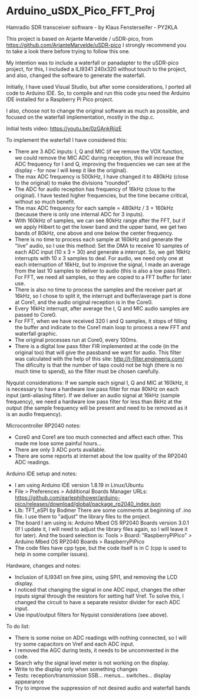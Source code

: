 # Arduino_uSDX_Pico_FFT_Proj
Hamradio SDR transceiver software   -  by Klaus Fensterseifer - PY2KLA



This project is based on  Arjante Marvelde / uSDR-pico, from https://github.com/ArjanteMarvelde/uSDR-pico
I strongly recommend you to take a look there before trying to follow this one.

My intention was to include a waterfall or panadapter to the uSDR-pico project, for this, I included a ILI9341 240x320 without touch to the project, and also, changed the software to generate the waterfall.

Initially, I have used Visual Studio, but after some considerations, I ported all code to Arduino IDE. So, to compile and run this code you need the Arduino IDE installed for a Raspberry Pi Pico project.

I also, choose not to change the original software as much as possible, and focused on the waterfall implementation, mostly in the dsp.c.


Initial tests video:  https://youtu.be/0zGAnkRjizE


To implement the waterfall I have considered this:

- There are 3 ADC inputs: I, Q and MIC  (if we remove the VOX function, we could remove the MIC ADC during reception, this will increase the ADC frequency for I and Q, improving the frequencies we can see at the display - for now I will keep it like the original).
- The max ADC frequency is 500kHz, I have changed it to 480kHz (close to the original) to make the divisions "rounded".
- The ADC for audio reception has frequency of 16kHz (close to the original). I have tested higher frequencies, but the time became critical, without so much benefit.
- The max ADC frequency for each sample = 480kHz / 3 = 160kHz   (because there is only one internal ADC for 3 inputs).
- With 160kHz of samples, we can see 80kHz range after the FFT, but if we apply Hilbert to get the lower band and the upper band, we get two bands of 80kHz, one above and one below the center frequency.
- There is no time to process each sample at 160kHz and generate the "live" audio, so I use this method:
    Set the DMA to receive 10 samples of each ADC input (10 x 3 = 30) and generate a interrupt.
    So, we get 16kHz interrupts with 10 x 3 samples to deal. 
    For audio, we need only one at each interruption of 16kHz, but to improve the signal, I made an average from the last 10 samples to deliver to audio (this is also a low pass filter).
    For FFT, we need all samples, so they are copied to a FFT buffer for later use.
- There is also no time to process the samples and the receiver part at 16kHz, so I chose to split it, the interrupt and buffer/average part is done at Core1, and the audio original reception is in the Core0.
- Every 16kHz interrupt, after average the I, Q and MIC audio samples are passed to Core0.
- For FFT, when we have received 320 I and Q samples, it stops of filling the buffer and indicate to the Core1 main loop to process a new FFT and waterfall graphic.
- The original processes run at Core0, every 100ms.
- There is a digital low pass filter FIR implemented at the code (in the original too) that will give the passband we want for audio.
  This filter was calculated with the help of this site:  http://t-filter.engineerjs.com/
  The dificulty is that the number of taps could not be high (there is no much time to spend), so the filter must be chosen carefully.


Nyquist considerations:
If we sample each signal I, Q and MIC at 160kHz, it is necessary to have a hardware low pass filter for max 80kHz on each input (anti-aliasing filter).
If we deliver an audio signal at 16kHz (sample frequency), we need a hardware low pass filter for less than 8kHz at the output (the sample frequency will be present and need to be removed as it is an audio frequency).


Microcontroller RP2040 notes:
- Core0 and Core1 are too much connected and affect each other. This made me lose some painful hours...
- There are only 3 ADC ports available.
- There are some reports at internet about the low quality of the RP2040 ADC readings.


Arduino IDE setup and notes:
- I am using Arduino IDE version 1.8.19 in Linux/Ubuntu
- File > Preferences > Additional Boards Manager URLs:
  https://github.com/earlephilhower/arduino-pico/releases/download/global/package_rp2040_index.json
- LIb: TFT_eSPI by Bodmer
  There are some comments at beginning of  .ino  file.  I use them to "adjust" the library files to the project.
- The board I am using is:  Arduino Mbed OS RP2040 Boards version 3.0.1 (If I update it, I will need to adjust the library files again, so I will leave it for later).
  And the board selection is: Tools  >  Board: "RaspberryPiPico"  >  Arduino Mbed OS RP2040 Boards  >  RaspberryPiPico
- The code files have cpp type, but the code itself is in C (cpp is used to help in some compiler issues).

Hardware, changes and notes:
- Inclusion of ILI9341 on free pins, using SPI1, and removing the LCD display.
- I noticed that changing the signal in one ADC input, changes the other inputs signal through the resistors for setting half Vref. To solve this, I changed the circuit to have a separate resistor divider for each ADC input.
- Use input/output filters for Nyquist considerations (see above).


To do list:
- There is some noise on ADC readings with nothing connected, so I will try some capacitors on Vref and each ADC input.
- I removed the AGC during tests, it needs to be uncommented in the code.
- Search why the signal level meter is not working on the display.
- Write to the display only when something changes
- Tests: reception/transmission SSB...  menus...  switches...   display appearance
- Try to improve the suppression of not desired audio and waterfall bands

